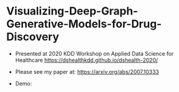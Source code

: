 # Visualizing-Deep-Graph-Generative-Models-for-Drug-Discovery

* Presented at 2020 KDD Workshop on Applied Data Science for Healthcare https://dshealthkdd.github.io/dshealth-2020/

* Please see my paper at: https://arxiv.org/abs/2007.10333

* Demo: 



